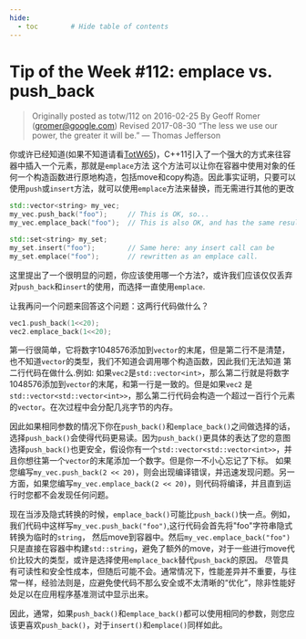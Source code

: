 ```yaml
---
hide:
  - toc        # Hide table of contents
---
```

# Tip of the Week #112: emplace vs. push_back

> Originally posted as totw/112 on 2016-02-25
> By Geoff Romer (gromer@google.com)
> Revised 2017-08-30
> “The less we use our power, the greater it will be.” — Thomas Jefferson

你或许已经知道(如果不知道请看[TotW65](https://abseil.io/tips/65))，C++11引入了一个强大的方式来往容器中插入一个元素，那就是`emplace`方法
这个方法可以让你在容器中使用对象的任何一个构造函数进行原地构造，包括move和copy构造。因此事实证明，只要可以使用`push`或`insert`方法，就可以使用`emplace`方法来替换，而无需进行其他的更改

```cpp
std::vector<string> my_vec;
my_vec.push_back("foo");     // This is OK, so...
my_vec.emplace_back("foo");  // This is also OK, and has the same result

std::set<string> my_set;
my_set.insert("foo");        // Same here: any insert call can be
my_set.emplace("foo");       // rewritten as an emplace call.
```

这里提出了一个很明显的问题，你应该使用哪一个方法?，或许我们应该仅仅丢弃对`push_back`和`insert`的使用，而选择一直使用`emplace`.

让我再问一个问题来回答这个问题：这两行代码做什么？

```cpp
vec1.push_back(1<<20);
vec2.emplace_back(1<<20);
```

第一行很简单，它将数字1048576添加到`vector`的末尾，但是第二行不是清楚，也不知道`vector`的类型，我们不知道会调用哪个构造函数，因此我们无法知道
第二行代码在做什么.例如: 如果`vec2`是`std::vector<int>`，那么第二行就是将数字1048576添加到`vector`的末尾，和第一行是一致的。但是如果`vec2`
是`std::vector<std::vector<int>>`，那么第二行代码会构造一个超过一百行个元素的`vector`。在次过程中会分配几兆字节的内存。

因此如果相同参数的情况下你在`push_back()`和`emplace_back()`之间做选择的话，选择`push_back()`会使得代码更易读。因为`push_back()`更具体的表达了您的意图
选择`push_back()`也更安全，假设你有一个`std::vector<std::vector<int>>`，并且你想往第一个`vector`的末尾添加一个数字。但是你一不小心忘记了下标。
如果您编写`my_vec.push_back(2 << 20)`，则会出现编译错误，并迅速发现问题。另一方面，如果您编写`my_vec.emplace_back(2 << 20)`，则代码将编译，并且直到运行时您都不会发现任何问题。

现在当涉及隐式转换的时候，`emplace_back()`可能比`push_back()`快一点。例如，我们代码中这样写`my_vec.push_back("foo")`,这行代码会首先将"foo"字符串隐式转换为临时的`string`，
然后move到容器中。然后`my_vec.emplace_back("foo")`只是直接在容器中构建`std::string`，避免了额外的move，对于一些进行move代价比较大的类型，或许是选择使用`emplace_back`替代`push_back`的原因。
尽管具有可读性和安全性成本，但随后可能不会。通常情况下，性能差异并不重要，与往常一样，经验法则是，应避免使代码不那么安全或不太清晰的“优化”，除非性能好处足以在应用程序基准测试中显示出来。

因此，通常，如果`push_back()`和`emplace_back()`都可以使用相同的参数，则您应该更喜欢`push_back()`，对于`insert()`和`emplace()`同样如此。